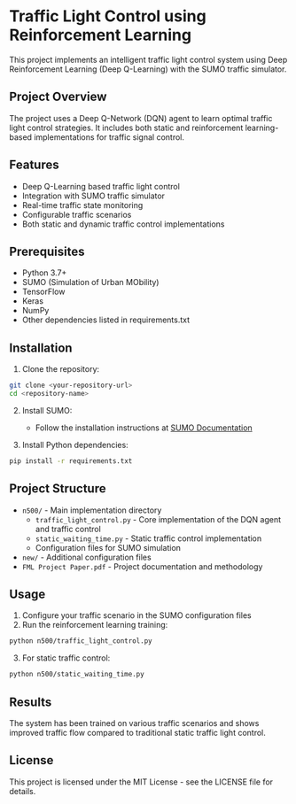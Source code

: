 # Traffic Light Control using Reinforcement Learning

This project implements an intelligent traffic light control system using Deep Reinforcement Learning (Deep Q-Learning) with the SUMO traffic simulator.

## Project Overview

The project uses a Deep Q-Network (DQN) agent to learn optimal traffic light control strategies. It includes both static and reinforcement learning-based implementations for traffic signal control.

## Features

- Deep Q-Learning based traffic light control
- Integration with SUMO traffic simulator
- Real-time traffic state monitoring
- Configurable traffic scenarios
- Both static and dynamic traffic control implementations

## Prerequisites

- Python 3.7+
- SUMO (Simulation of Urban MObility)
- TensorFlow
- Keras
- NumPy
- Other dependencies listed in requirements.txt

## Installation

1. Clone the repository:
```bash
git clone <your-repository-url>
cd <repository-name>
```

2. Install SUMO:
   - Follow the installation instructions at [SUMO Documentation](https://sumo.dlr.de/docs/Downloads.php)

3. Install Python dependencies:
```bash
pip install -r requirements.txt
```

## Project Structure

- `n500/` - Main implementation directory
  - `traffic_light_control.py` - Core implementation of the DQN agent and traffic control
  - `static_waiting_time.py` - Static traffic control implementation
  - Configuration files for SUMO simulation
- `new/` - Additional configuration files
- `FML Project Paper.pdf` - Project documentation and methodology

## Usage

1. Configure your traffic scenario in the SUMO configuration files
2. Run the reinforcement learning training:
```bash
python n500/traffic_light_control.py
```

3. For static traffic control:
```bash
python n500/static_waiting_time.py
```

## Results

The system has been trained on various traffic scenarios and shows improved traffic flow compared to traditional static traffic light control.

## License

This project is licensed under the MIT License - see the LICENSE file for details. 